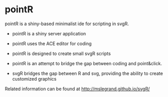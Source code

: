 # pointR

pointR is a shiny-based minimalist ide for scripting in svgR. 

-  pointR is a shiny server application
-  pointR uses the ACE editor for coding
-  pointR is designed to create small svgR scripts

- pointR is an attempt to bridge the gap between coding and point&click.
- svgR bridges the gap between R and svg, providing the ability to create customized graphics

Related information can be found at http://mslegrand.github.io/svgR/
  
